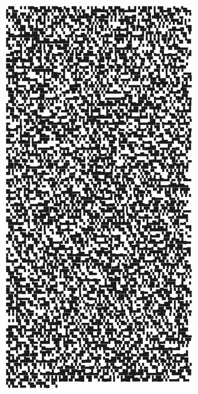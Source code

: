 ▞▜▃▝▝▝▛▇▟▜▟▞▛▇▞▆▝▊▞▄▝▐▟▅▟▄▜▟▜▅▃▙▟▝▟▊▛▐▝█▃▆▝▆▞▆▃▛▟▊▞▛▟▞▝▄▜▚▝▄▞▟▞▆▞▟▟▇▟▜▃▆▟▚▜▝▞▄▃▅▝▚▝▊▟█▞▅▜▛▝▃▝▝▝▝▟▊▝▜▝▐▜▟▝▐▟▟▜▃▝▜▜▄▝▊▞▞▛▇▝▝▝█▜▙▛▐▝▜▜▄▝▞▞▚▜▜▟▐▝▚▝▞▟▉▝▉▟▄▞▞▜▞▝▞▝▛▃▞▃▜▟▐▝▊▞▞▃▆▃▟▝▊▛▇▞▛▝▞▝▝▃▆▃▅▝█▜▅▃▟▟▇▟█▞▛▃▟▝▄▝▃▟▚▃▆▞▞▝▛▃▅▟▐▟▅▟▜▃▃▟▐▜▚▜▚▟▐▞▄▝▇▝▛▝▚▞▞▛▐▜▙▟▇▃▆▟▆▟▝▟▄▟▜▞▙▝▐▟▃▝█▜▝▟▝▝▛▝▟▞▟▝▊▛▐▝▅▝▆▜▞▝▜▝▄▟▛▟▐▝▇▝▇▟▛▞▃▞▙▝▅▝▚▞▞▃▜▃▃▟▉▃▞▝▝▝▊▝▅▝▆▜▙▃▃▃▆▜▜▝▟▜▞▜▝▟▚▃▅▞▛▟▐▟▚▟▇▃▜▞▅▛▐▜▟▞▝▟▄▝▟▟▚▃▜▃▄▃▞▜▞▟▆▟▇▜▅▟▊▝▉▝▉▞▙▝▞▟▉▝▇▟▉▃▝▟▊▜▚▟▝▜▙▜▞▝▆▝▛▃▝▟▝▞▆▜▄▝▇▟▚▃▙▃▛▃▟▞▃▜▄▝▚▞▅▜▚▃▄▜▚▟▆▝▅▞▆▞▙▞▟▃▛▃▞▝▆▝▆▜▟▃▅▞▞▜▄▃▟▞▝▜▛▜▜▜▄▃▜▝▚▟▚▞▅▝▞▟▆▜▝▝▛▃▙▜▙▟▝▝▄▞▜▝▐▝▟▞▝▃▃▜▜▜▞▟▅▃▄▝▐▃▞▜▚▜▃▝▟▟▞▃▞▝▊▞▚▝▟▞▃▃▞▟▛▟▚▜▅▜▄▞▚▝▆▝▅▜▞▝▜▃▃▝▄▞▆▟▆▝▃▝▚▝▄▟▅▝▊▟▞▞▙▞▆▝▚▞▞▃▃▃▚▃▞▛▇▜▛▞▙▛▐▟▃▜▙▜▅▞▅▜▟▜▙▞▛▞▝▃▅▜▛▟▝▞▝▟▞▞▟▃▅▃▚▃▞▝▟▝▞▜▚▞▚▝▟▃▅▜▙▝█▞▝▟▞▃▃▟▊▃▃▟▞▝▃▃▅▞▆▞▜▝▉▝▃▃▃▃▄▛▇▝▐▟▊▞▚▃▅▞▚▝▅▟▜▃▞▜▞▃▞▃▙▝▟▞▞▟▝▝▐▞▄▝▃▟▜▟▞▟▇▟▇▟▜▟▄▜▅▟▛▟▇▞▄▞▛▝▞▝▚▞▟▛▇▝▆▟▝▃▄▜▛▝▄▝▛▃▙▜▚▝▅▟▐▟▆▝▐▞▄▞▅▝▟▟▊▟▛▝▜▜▚▟▞▝▟▃▙▟▄▜▅▞▝▜▞▜▅▃▃▟▛▃▄▞▚▜▚▃▜▟▄▟▅▟▇▝█▟▜▟▃▃▙▟▐▞▙▃▞▝▇▞▟▞▃▃▝▝▐▝▉▜▞▟▇▜▅▃▟▃▄▜▛▝▐▟▜▛▇▃▆▃▙▟▆▞▃▝▜▃▃▟▉▃▚▃▆▃▜▃▙▞▙▃▟▜▝▃▆▜▄▛▇▞▛▃▜▟▟▟▛▝▅▝▄▜▞▝▅▟▚▃▝▃▝▟▃▞▟▝▉▝▃▞▚▞▅▝▄▟▅▝▐▟▇▃▞▜▅▃▝▜▙▟▞▜▄▞▃▞▄▜▚▝█▟▄▝▇▞▆▜▙▟▃▜▛▃▆▝▜▞▟▃▞▟▇▃▞▟▅▟▐▃▟▜▛▝▝▜▞▞▅▝▞▝▃▜▙▜▝▝▅▛▐▟▊▃▃▝▚▃▄▝▃▟▅▃▛▜▄▞▙▃▞▃▝▞▛▝▊▃▃▃▅▝▚▃▄▝▚▃▙▃▙▟▊▟▃▜▅▝▇▝█▞▚▜▄▟▆▝▃▃▛▃▄▝▐▟▚▝▐▞▆▜▟▟▄▜▚▃▜▝▟▟▅▜▚▞▝▞▃▜▃▞▟▜▝▃▃▝▚▃▅▃▜▟▊▟▝▟▜▃▙▞▜▞▙▞▅▞▄▝▟▞▟▞▃▞▞▃▝▛▇▟▝▟▟▛▇▜▜▃▝▝▞▜▛▃▃▝▄▟▄▞▛▝▉▞▃▝▃▟▉▛▇▞▅▃▃▟▞▟▉▜▃▟▛▃▞▝▇▝▆▜▅▞▟▜▚▃▟▞▙▟▛▟▉▜▃▝█▞▆▛▇▜▟▟▐▝▝▃▛▝▉▃▆▃▚▝▟▜▝▃▞▝▇▟▜▟▅▟▄▟▝▃▜▃▛▃▝▞▆▞▚▃▝▝▟▞▟▟▝▃▄▜▄▜▜▜▝▟▚▃▅▞▞▃▅▜▚▟▄▝▃▜▙▃▛▜▞▛▐▜▅▞▝▞▞▟▟▃▙▃▛▃▜▞▙▃▜▞▞▝▃▜▝▜▞▃▝▟▛▞▚▞▄▝▞▝▆▝▅▜▝▜▞▜▜▟▞▞▚▃▜▜▟▞▟▃▃▟▆▟▅▃▆▃▞▛▐▜▅▜▅▃▄▝▞▝▄▟█▃▃▝█▜▞▞▆▜▅▃▜▜▙▝▐▜▅▞▅▝▚▛▐▟▐▛▐▜▛▟▄▞▙▝▉▃▞▜▞▝▄▜▜▝▄▜▛▞▅▟▟▜▅▟▃▟▐▜▙▝▟▝▊▜▝▝▄▃▃▝▜▃▚▝▝▝▞▃▅▟▞▝▃▃▅▟▛▝▟▟▜▃▜▞▛▟▛▜▚▝▇▃▄▞▞▃▞▃▆▜▙▃▛▟▛▃▜▟▛▟▜▞▅▝▟▟▜▞▚▞▄▟▉▛▇▞▞▟▞▟▅▜▄▞▃▝▆▟▇▜▄▟▐▝▉▃▙▜▚▟▊▞▛▟█▟▞▃▃▃▚▞▆▜▚▝▇▟▇▜▃▞▆▛▐▟▟▟▝▝█▟▊▞▃▃▙▜▟▝▇▟▚▃▆▃▚▟▝▝▃▞▟▟▆▜▙▟▄▞▜▝▉▞▙▟▉▜▚▃▆▃▙▝▚▝▟▞▞▟▟▜▟▟▟▟▞▝▇▝▐▃▆▟▜▃▝▟▊▃▞▝▉▃▆▃▝▃▞▟▐▝▃▝▉▃▟▃▝▝▅▟▇▞▄▜▜▞▞▜▅▝█▝▟▝█▜▟▟▇▟▝▝▞▃▝▜▟▞▃▝▇▟▆▝▆▝▃▝▝▜▚▝▄▟▆▝▛▞▆▃▙▃▚▃▄▝▚▞▆▝█▃▚▃▅▝▟▛▐▝▆▝▃▞▚▜▃▟▝▝█▞▄▝█▃▃▞▟▝▉▟▊▟▝▜▃▃▙▜▝▜▃▝▄▞▟▃▛▟▆▃▅▜▚▛▇▟▄▃▃▝▅▜▝▟█▝▃▞▆▜▄▟▇▃▅▝▄▜▝▝▃▝▄▃▜▞▛▝▄▝▇▜▃▟▃▞▚▃▟▜▛▟▉▃▄▞▄▝█▝▉▝▅▝▐▜▅▟▚▃▚▟▃▟▆▃▛▝█▛▇▜▄▃▄▃▚▟▝▟▞▟▜▜▜▟▞▝▟▞▅▜▙▃▅▝▆▟▄▞▞▜▞▃▜▞▅▞▜▟▉▃▆▜▅▞▃▝▉▞▚▝▞▞▆▟▜▃▃▟▜▟▚▝▞▟▛▃▄▝▃▟▄▝▐▟▃▟▐▜▟▞▜▃▚▛▇▝▐▞▟▜▜▟▉▃▟▝▇▟▛▜▄▞▞▝▅▝▛▛▇▜▝▟▆▜▅▜▃▝▝▃▜▝▇▟▟▝▐▜▛▞▅▝▄▝▅▃▝▞▜▟▛▜▚▜▃▟▜▃▆▞▞▜▚▝▟▞▄▃▞▞▄▛▇▟▅▝▅▃▛▃▝▟▛▝▝▛▇▝▆▃▙▃▄▃▝▞▆▟▆▝▛▟▅▝▐▃▜▟▞▝▉▟▃▝▐▞▝▃▚▜▙▃▆▝▇▃▛▞▄▟▝▜▞▃▝▟▚▝▄▞▚▃▙▟█▝▄▟▚▟▚▞▞▟▊▟▝▟▜▜▃▟▄▝▉▃▜▟▄▜▛▟▆▃▜▛▇▃▞▝▜▛▐▝▚▟▛▟▆▝▇▜▅▟▛▟▆▝▄▃▝▃▆▛▇▟▝▟▞▜▙▟▊▜▃▃▃▝▊▃▄▝▃▞▞▞▃▜▅▞▞▜▄▃▜▝▇▝▞▟▉▜▞▝▄▟▅▜▚▝▜▞▙▃▟▟▝▝▅▛▐▟▇▝▉▃▚▟▇▝▚▝▛▝█▜▞▝▅▃▞▟▞▞▙▞▝▞▃▜▝▃▝▟▛▞▚▃▆▛▐▝▇▟▞▟▜▜▙▝▅▃▝▝▝▞▃▜▞▜▅▛▇▞▝▞▞▝▇▜▛▃▜▃▙▝█▃▆▝▛▞▄▟█▞▜▝▟▜▞▃▝▝▐▞▛▞▛▝▄▞▙▝▄▟▐▜▚▞▚▜▄▝▟▝▉▞▜▞▆▜▚▝▞▃▞▞▆▞▞▜▚▝▝▟▊▟▝▝▝▝▊▝▉▝▉▃▜▜▟▟▆▝▚▟▞▞▃▃▜▟█▞▟▃▝▞▆▞▃▜▅▞▅▝▇▟▝▟▃▝█▃▜▟▛▜▟▜▃▟▞▟▜▃▙▟▝▝▛▃▟▞▞▟▇▃▙▝▟▟▄▝▃▟▉▞▟▟▝▝▝▞▚▝▟▝▐▟▅▟▉▃▜▞▃▟▜▜▞▟▚▞▆▃▙▜▄▝▛▞▜▃▛▃▜▜▝▟▚▃▛▝▅▝▐▞▃▞▛▜▃▛▐▜▙▃▟▞▜▃▃▝▇▃▚▟▟▝█▛▐▟▆▃▜▝█▃▙▞▟▃▛▜▅▞▄▞▚▟▊▝▐▜▜▃▞▜▜▜▟▞▛▝▄▟▜▝▉▝▆▝▅▃▃▞▙▝▊▝▃▝▞▟▚▟▜▜▙▃▞▞▟▝▟▜▞▃▜▃▙▟▇▃▄▃▟▝▝▜▃▝▃▟▉▟▅▝▇▜▚▝▚▞▅▞▚▟▛▝▅▝▃▝▅▝▜▟▅▜▚▃▚▟▆▝▄▝▟▜▞▃▄▃▟▜▟▟▚▟▇▟▚▃▙▃▅▟▚▜▞▝▟▝▄▟▞▜▛▝▆▟▉▜▟▜▛▃▛▝▜▟▜▞▆▞▛▟▃▛▇▜▄▜▜▝▚▝▊▝▐▝▊▞▃▞▅▟▞▞▅▃▄▞▞▃▟▞▙▃▞▜▟▜▝▞▃▝▅▞▝▞▛▟▝▃▟▞▙▜▞▃▆▞▟▃▚▃▅▟▃▟█▜▟▛▇▜▃▟▃▛▐▟▝▞▚▟▉▟█▟▉▜▃▃▙▟▜▝▇▟▛▝▉▟▄▞▚▟▊▞▛▃▝▟▐▟▐▟▊▟▚▟█▝█▝▚▜▄▟▐▝▐▟█▜▅▞▅▛▐▟█▞▞▃▃▞▜▃▚▜▃▜▃▝▇▞▜▜▄▝▚

